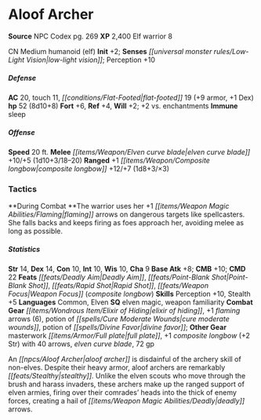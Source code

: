 ﻿---
cssclass: [monsters]
title1: Aloof Archer
title2: Aloof Archer
CR: 6
sources:
- name: NPC Codex
  page: 269
  link: http://paizo.com/products/btpy8v3a?Pathfinder-Roleplaying-Game-NPC-Codex
XP: 2400
race: Elf
classes:
- warrior 8
alignment: CN
size: Medium
type: humanoid
subtypes:
- elf
initiative:
  bonus: 2
senses:
  low-light vision: true
AC:
  AC: 20
  touch: 11
  flat_footed: 19
  components:
    armor: 9
    dex: 1
HP:
  HP: 52
  long: 8d10+8
saves:
  fort: 6
  ref: 4
  will: 2
  other: +2 vs. enchantments
immunities:
- sleep
speeds:
  base: 20
attacks:
  melee:
  - - text: elven curve blade +10/+5 (1d10+3/18-20)
      entries:
      - - damage: 1d10+3
          crit_range: 18-20
      attack: elven curve blade
      bonus:
      - 10
      - 5
  ranged:
  - - text: +1 composite longbow +12/+7 (1d8+3/×3)
      entries:
      - - damage: 1d8+3
          crit_multiplier: 3
      attack: +1 composite longbow
      bonus:
      - 12
      - 7
tactics:
  During Combat: The warrior uses her +1 flaming arrows on dangerous targets like
    spellcasters. She falls backs and keeps firing as foes approach her, avoiding
    melee as long as possible.
ability_scores:
  STR: 14
  DEX: 14
  CON: 10
  INT: 10
  WIS: 10
  CHA: 9
BAB: 8
CMB: 10
CMD: 22
feats:
- name: Deadly Aim
- name: Point-Blank Shot
- name: Rapid Shot
- name: Weapon Focus (composite longbow)
skills:
  Perception: 10
  Stealth: 5
languages:
- Common
- Elven
special_qualities:
- elven magic
- weapon familiarity
gear:
  combat:
  - elixir of hiding
  - +1 flaming arrows (6)
  - potion of cure moderate wounds
  - potion of divine favor
  other:
  - masterwork full plate
  - +1 composite longbow (+2 Str) with 40 arrows
  - elven curve blade
  - 72 gp
desc_long: An aloof archer is disdainful of the archery skill of non-elves. Despite
  their heavy armor, aloof archers are remarkably stealthy. Unlike the elven scouts
  who move through the brush and harass invaders, these archers make up the ranged
  support of elven armies, firing over their comrades' heads into the thick of enemy
  forces, creating a hail of deadly arrows.

---

# Aloof Archer

**Source** NPC Codex pg. 269
**XP** 2,400
Elf warrior 8

CN Medium humanoid (elf)
**Init** +2; **Senses** _[[universal monster rules/Low-Light Vision|low-light vision]]_; Perception +10

##### Defense

**AC** 20, touch 11, _[[conditions/Flat-Footed|flat-footed]]_ 19 (+9 armor, +1 Dex)
**hp** 52 (8d10+8)
**Fort** +6, **Ref** +4, **Will** +2; +2 vs. enchantments
**Immune** sleep

##### Offense
**Speed** 20 ft.
**Melee** _[[items/Weapon/Elven curve blade|elven curve blade]]_ +10/+5 (1d10+3/18–20)
**Ranged** +1 _[[items/Weapon/Composite longbow|composite longbow]]_ +12/+7 (1d8+3/×3)

### Tactics

**During Combat **The warrior uses her +1 _[[items/Weapon Magic Abilities/Flaming|flaming]]_ arrows on dangerous targets like spellcasters. She falls backs and keeps firing as foes approach her, avoiding melee as long as possible.

##### Statistics
**Str** 14, **Dex** 14, **Con** 10, **Int** 10, **Wis** 10, **Cha** 9
**Base Atk** +8; **CMB** +10; **CMD** 22
**Feats** _[[feats/Deadly Aim|Deadly Aim]]_, _[[feats/Point-Blank Shot|Point-Blank Shot]]_, _[[feats/Rapid Shot|Rapid Shot]]_, _[[feats/Weapon Focus|Weapon Focus]]_ (_composite longbow_)
**Skills** Perception +10, Stealth +5
**Languages** Common, Elven
**SQ** elven magic, weapon familiarity
**Combat Gear** _[[items/Wondrous Item/Elixir of Hiding|elixir of hiding]]_, +1 _flaming_ arrows (6), potion of _[[spells/Cure Moderate Wounds|cure moderate wounds]]_, potion of _[[spells/Divine Favor|divine favor]]_; **Other Gear** masterwork _[[items/Armor/Full plate|full plate]]_, +1 _composite longbow_ (+2 Str) with 40 arrows, _elven curve blade_, 72 gp

An _[[npcs/Aloof Archer|aloof archer]]_ is disdainful of the archery skill of non-elves. Despite their heavy armor, aloof archers are remarkably _[[feats/Stealthy|stealthy]]_. Unlike the elven scouts who move through the brush and harass invaders, these archers make up the ranged support of elven armies, firing over their comrades’ heads into the thick of enemy forces, creating a hail of _[[items/Weapon Magic Abilities/Deadly|deadly]]_ arrows.